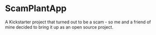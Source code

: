# ScamPlantApp
A Kickstarter project that turned out to be a scam - so me and a friend of mine decided to bring it up as an open source project.
